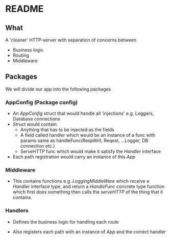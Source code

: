 # README

## What 

A 'cleaner' HTTP-server with separation of concerns between

- Business logic
- Routing
- Middleware


## Packages

We will divide our app into the following packages

### AppConfig (Package config)

-  An _AppConfig_ struct that would handle all 'injections' e.g. Loggers, Database connections
- Struct would contain:
    - Anything that has to be injected as the fields
    - A field called handler which would be an instance of a func with params same as handleFunc(RespWrit, Reqest, ...Logger, DB connection etc.)
    - ServeHTTP func which would make it satisfy the _Handler_ interface
- Each path registration would carry an instance of this _App_

### Middleware

- This contains functions e.g. _LoggingMiddleWare_ which receive a _Handler_ interface type, and return a _HandleFunc_ concrete type function which first does something then calls the _serveHTTP_ of the thing that it contains

### Handlers

- Defines the business logic for handling each route

- Also registers each path with an instance of _App_ and the correct handler